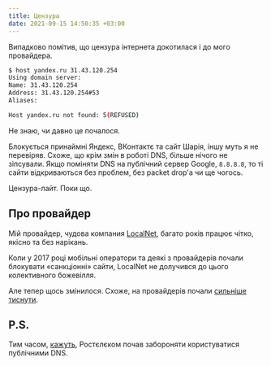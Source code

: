 ```yaml
---
title: Цензура
date: 2021-09-15 14:50:35 +03:00
---
```


Випадково помітив, що цензура інтернета докотилася і до мого провайдера.

```sh
$ host yandex.ru 31.43.120.254
Using domain server:
Name: 31.43.120.254
Address: 31.43.120.254#53
Aliases:

Host yandex.ru not found: 5(REFUSED)
```

Не знаю, чи давно це почалося.

Блокується принаймні Яндекс, ВКонтактє та сайт Шарія, іншу муть я не перевіряв. Схоже, що крім змін в роботі DNS, більше нічого не зіпсували. Якщо поміняти DNS на публічний сервер Google, `8.8.8.8`, то ті сайти відкриваються без проблем, без packet drop'а чи ще чогось.

Цензура-лайт. Поки що.


Про провайдер
-------------

Мій провайдер, чудова компания [LocalNet][1], багато років працює чітко, якісно та без нарікань.

Коли у 2017 році мобільні оператори та деякі з провайдерів почали блокувати «санкціонні» сайти, LocalNet не долучився до цього колективного божевілля. 

Але тепер щось змінилося. Схоже, на провайдерів почали [сильніше тиснути][3].


P.S.
----

Тим часом, [кажуть][2], Ростєлєком почав забороняти користуватися публічними DNS.

[1]: https://lan.ua/
[2]: https://www.facebook.com/nightkiev/posts/1230688230691941
[3]: /2021/08/26/rnbo-facebook.html
